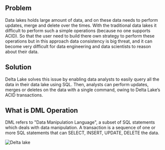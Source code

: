 ## Problem
Data lakes holds large amount of data, and on these data needs to perform updates, merge and delete over the times. With the traditional data lakes it difficult to perform such a simple operations (because no one supports ACID). So that the user need to build there own strategy to perform these operations but in this approach data consistency is big threat, and it can become very difficult for data engineering and data scientists to reason about their data.

## Solution

Delta Lake solves this issue by enabling data analysts to easily query all the data in their data lake using SQL. Then, analysts can perform updates, merges or deletes on the data with a single command, owing to Delta Lake’s ACID transactions.


## What is DML Operation

DML refers to "Data Manipulation Language", a subset of SQL statements which deals with data manipulation. A transaction is a sequence of one or more SQL statements that can SELECT, INSERT, UPDATE, DELETE the data.



















![Delta lake](https://github.com/gurditsingh/blog/blob/gh-pages/_screenshots/dl_ep5_t7.JPG?raw=true)
<!--stackedit_data:
eyJoaXN0b3J5IjpbLTgyMzk5NDcyMiwyODAwNzMzMzEsNTU0Mj
Q5MDUyLC0xMTE0ODQ2ODg1LDU3MzczODQ4OSwtNDA0OTAzMjQx
LDE2NDMzMTY1MSwtMTM4NzE5Nzk5MywxNTg3Mjk5OTAyLC03NT
kyMzE3NzgsOTYxMTU4Njc0LC0xNzM1MjcyNzIzLC0xNDEyMjE2
MTAsMTExODczNDkxLDE5NjY1MTY3NjksODUxMzU3MTAyLC0xNT
U3ODMxNjY5LC0xMjE1Njk0MjEzLC0xNDMxMTAzMjgyLC0xNzIw
NDMwMzkyXX0=
-->